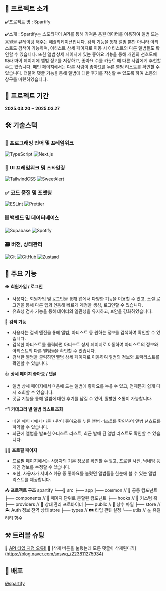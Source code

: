 ## 📢 프로젝트 소개

✔️프로젝트 명 : Spartify

✔️소개 : Spartify는 스포티파이 API를 통해 가져온 음원 데이터를 이용하여 앨범 또는 음원을 큐레이팅 해주는 애플리케이션입니다. 검색 기능을 통해 앨범 뿐만 아니라 아티스트도 검색이 가능하며, 아티스트 상세 페이지로 이동 시 아티스트의 다른 앨범들도 확인할 수 있습니다. 또한 앨범 상세 페이지에 있는 좋아요 기능을 통해 개인의 선호도에 따라 마이 페이지에 앨범 정보를 저장하고, 좋아요 수를 카운트 해 다른 사람에게 추천할 수도 있습니다. 메인 페이지에서는 다른 사람이 좋아요를 누른 앨범 리스트를 확인할 수 있습니다. 더불어 댓글 기능을 통해 앨범에 대한 후기를 작성할 수 있도록 하여 소통의 창구를 마련하였습니다.

## 📅 프로젝트 기간

**2025.03.20 ~ 2025.03.27**

## 🛠 **기술스택**

### 📌 **프로그래밍 언어 및 프레임워크**

![TypeScript](https://img.shields.io/badge/TypeScript-%E2%9C%94-%233178c6.svg?style=for-the-badge&logo=typescript&logoColor=white)
![Next.js](https://img.shields.io/badge/Next.js-%23000000.svg?style=for-the-badge&logo=next.js&logoColor=white)

### 🎨 **UI 프레임워크 및 스타일링**

![TailwindCSS](https://img.shields.io/badge/tailwindcss-%2338B2AC.svg?style=for-the-badge&logo=tailwind-css&logoColor=white)
![SweetAlert](https://img.shields.io/badge/SweetAlert2-%E2%9C%94-%23ffb13b.svg?style=for-the-badge&logo=sweetalert2&logoColor=white)

### ✅ **코드 품질 및 포맷팅**

![ESLint](https://img.shields.io/badge/ESLint-4B3263?style=for-the-badge&logo=eslint&logoColor=white)
![Prettier](https://img.shields.io/badge/prettier-%23F7B93E.svg?style=for-the-badge&logo=prettier&logoColor=black)

### 🗄️ **백엔드 및 데이터베이스**

![Supabase](https://img.shields.io/badge/Supabase-3ECF8E?style=for-the-badge&logo=supabase&logoColor=white)
![Spotify](https://img.shields.io/badge/Spotify-%E2%9C%94-%231DB954.svg?style=for-the-badge&logo=spotify&logoColor=white)

### 🗃️ **버전, 상태관리**

![Git](https://img.shields.io/badge/git-%23F05033.svg?style=for-the-badge&logo=git&logoColor=white)
![GitHub](https://img.shields.io/badge/github-%23121011.svg?style=for-the-badge&logo=github&logoColor=white)
![Zustand](https://img.shields.io/badge/Zustand-%2320232a?style=for-the-badge&logo=zustand&logoColor=white)

## 🚀 주요 기능

👁️ **회원가입 / 로그인**

- 사용자는 회원가입 및 로그인을 통해 앱에서 다양한 기능을 이용할 수 있고, 소셜 로그인을 통해 다른 앱과 연동해 빠르게 계정을 생성, 로그인할 수 있습니다.
- 유효성 검사 기능을 통해 데이터의 일관성을 유지하고, 보안을 강화하였습니다.

📝 **검색 기능**

- 사용자는 검색 엔진을 통해 앨범, 아티스트 등 원하는 정보를 검색하여 확인할 수 있습니다.
- 검색한 아티스트를 클릭하면 아티스트 상세 페이지로 이동하여 아티스트의 정보와 아티스트의 다른 앨범들을 확인할 수 있습니다.
- 검색한 앨범을 클릭하면 앨범 상세 페이지로 이동하여 앨범의 정보와 트랙리스트를 확인할 수 있습니다.

👍 **상세 페이지 좋아요 / 댓글**

- 앨범 상세 페이지에서 마음에 드는 앨범에 좋아요를 누를 수 있고, 언제든지 쉽게 다시 조회할 수 있습니다.
- 댓글 기능을 통해 앨범에 대한 후기를 남길 수 있어, 활발한 소통이 가능합니다.

🗂️ **카테고리 별 앨범 리스트 조회**

- 메인 페이지에서 다른 사람이 좋아요를 누른 앨범 리스트를 확인하여 앨범 선호도를 파악할 수 있습니다.
- 최근에 앨범을 발표한 아티스트 리스트, 최근 발매 된 앨범 리스트도 확인할 수 있습니다.

👋🏻 **프로필 페이지**

- 프로필 페이지에서는 사용자의 기본 정보를 확인할 수 있고, 프로필 사진, 닉네임 등 개인 정보를 수정할 수 있습니다.
- 또한, 사용자가 서비스 이용 중 좋아요를 눌렀던 앨범들을 한눈에 볼 수 있는 앨범 리스트를 제공합니다.

📥 **프로젝트 구조**
spartify
└──📁 src
    ├── app
    ├── common // 🧩 공통 컴포넌트
    ├── components // 💾 페이지 단위로 분할된 컴포넌트
    ├── hooks // 🔧 커스텀 훅
    ├── providers // 🔑 상태 관리 프로바이더
    ├── public // 📌 상수 파일
    ├── store // 🏝 Auth 정보 전역 상태 store
    ├── types // 🛤 타입 관련 설정
    └── utils // 🛸 유틸리티 함수

## ⚒️ 트러블 슈팅
📝 [API 타입 지정 오류!!](https://velog.io/@suminlee0409/Spotify-API-%ED%83%80%EC%9E%85-%EC%A7%80%EC%A0%95-%EC%98%A4%EB%A5%98%EA%B0%80-%ED%9D%A0-%EC%9D%B4%EB%B2%88%EC%9D%B4-12303%EB%B2%88%EC%A7%B8%EC%9D%B8%EA%B0%80-%EB%A0%9B%EC%B8%A0%EA%B3%A0) 
📝 [삭제 버튼을 눌렀는데 모든 댓글이 삭제된다?!] (https://blog.naver.com/answq_/223811275934)

## 📁 배포
[💿spartify](https://spartify-git-main-park-nahyuns-projects.vercel.app)

